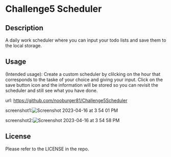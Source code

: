 # Challenge5 Scheduler

## Description

A daily work scheduler where you can input your todo lists and save them to the local storage. 

## Usage

(Intended usage): Create a custom scheduler by clilcking on the hour that corresponds to the taske of your choice and giving your input. Click on the save button icon and the information will be stored so you can revisit the scheduler and still see what you have done.

url: https://github.com/nooburger81/Challenge5Scheduler

screenshot1:![Screenshot 2023-04-16 at 3 54 01 PM](https://user-images.githubusercontent.com/123838599/232338725-2dc42257-fd3a-4a8d-9172-14660f839469.png)


screenshot2:![Screenshot 2023-04-16 at 3 54 58 PM](https://user-images.githubusercontent.com/123838599/232338728-571487ac-a20f-4101-8cee-3894b72916a3.png)


## License

Please refer to the LICENSE in the repo.
